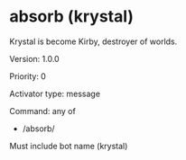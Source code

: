 # absorb (krystal)
Krystal is become Kirby, destroyer of worlds.

Version: 1.0.0

Priority: 0

Activator type: message

Command: any of
- /absorb/

Must include bot name (krystal)

